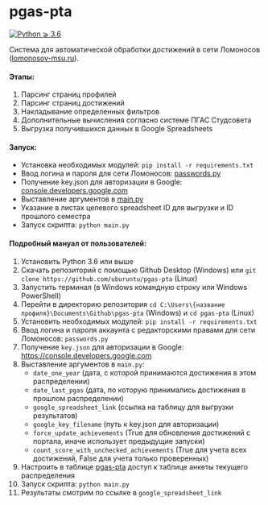 # pgas-pta

[![Python ⩾ 3.6](https://img.shields.io/badge/Python-⩾-3.6-blue.svg?longCache=true)]()

Система для автоматической обработки достижений в сети Ломоносов ([lomonosov-msu.ru](https://lomonosov-msu.ru)).

#### Этапы:
1. Парсинг страниц профилей
1. Парсинг страниц достижений  
1. Накладывание определенных фильтров
1. Дополнительные вычисления согласно системе ПГАС Студсовета
1. Выгрузка получившихся данных в Google Spreadsheets

#### Запуск:
* Установка необходимых модулей: `pip install -r requirements.txt`
* Ввод логина и пароля для сети Ломоносов: [passwords.py](pgas/passwords.py)
* Получение key.json для авторизации в Google: [console.developers.google.com](https://console.developers.google.com/)
* Выставление аргументов в [main.py](main.py)
* Указание в листах целевого spreadsheet ID для выгрузки и ID прошлого семестра
* Запуск скрипта: `python main.py`

#### Подробный мануал от пользователей:
1. Установить Python 3.6 или выше
1. Скачать репозиторий с помощью Github Desktop (Windows) или `git clone https://github.com/uburuntu/pgas-pta` (Linux)
1. Запустить терминал (в Windows командную строку или Windows PowerShell)
1. Перейти в директорию репозитория `cd C:\Users\{название профиля}\Documents\Github\pgas-pta` (Windows) и `cd pgas-pta` (Linux)
1. Установить необходимых модулей: `pip install -r requirements.txt`
1. Ввод логина и пароля аккаунта с редакторскими правами для сети Ломоносов: `passwords.py`
1. Получение `key.json` для авторизации в Google: https://console.developers.google.com
1. Выставление аргументов в `main.py`:
   * `date_one_year` (дата, с которой принимаются достижения в этом распределении)
   * `date_last_pgas` (дата, по которую принимались достижения в прошлом распределении)
   * `google_spreadsheet_link` (ссылка на таблицу для выгрузки результатов)
   * `google_key_filename` (путь к key.json для авторизации)
   * `force_update_achievements` (True для обновления достижений с портала, иначе использует предыдущие запуски)
   * `count_score_with_unchecked_achievements` (True для учета всех достижений, False для учета только проверенных)
1. Настроить в таблице [pgas-pta](https://docs.google.com/spreadsheets/d/10zX0UM1x6YeU5vj1DuLR0RtHF3_Zas7No1jJSu8gOd8/edit#gid=0) доступ к таблице анкеты текущего распределения  
1. Запуск скрипта: `python main.py`
1. Результаты смотрим по ссылке в `google_spreadsheet_link`
